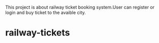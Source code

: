 This project is about railway ticket booking system.User can register or login and buy ticket to the avaible city.






# railway-tickets
